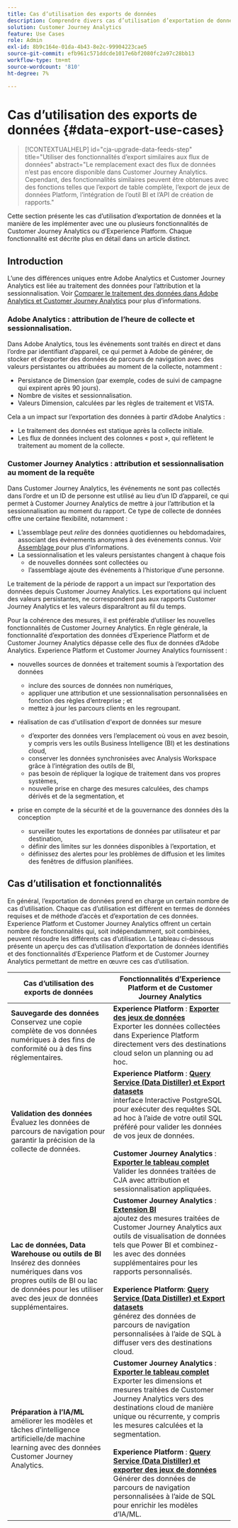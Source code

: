 ```yaml
---
title: Cas dʼutilisation des exports de données
description: Comprendre divers cas d’utilisation d’exportation de données pour Customer Journey Analytics
solution: Customer Journey Analytics
feature: Use Cases
role: Admin
exl-id: 8b9c164e-01da-4b43-8e2c-99904223cae5
source-git-commit: efb961c571ddcde1017e6bf2080fc2a97c28bb13
workflow-type: tm+mt
source-wordcount: '810'
ht-degree: 7%

---
```


# Cas dʼutilisation des exports de données {#data-export-use-cases}

<!-- This contextual help is for the upgrade checklist -->

<!-- markdownlint-disable MD034 -->

>[!CONTEXTUALHELP]
>id="cja-upgrade-data-feeds-step"
>title="Utiliser des fonctionnalités d’export similaires aux flux de données"
>abstract="Le remplacement exact des flux de données n’est pas encore disponible dans Customer Journey Analytics. Cependant, des fonctionnalités similaires peuvent être obtenues avec des fonctions telles que l’export de table complète, l’export de jeux de données Platform, l’intégration de l’outil BI et l’API de création de rapports."

<!-- markdownlint-enable MD034 -->

Cette section présente les cas d’utilisation d’exportation de données et la manière de les implémenter avec une ou plusieurs fonctionnalités de Customer Journey Analytics ou d’Experience Platform. Chaque fonctionnalité est décrite plus en détail dans un article distinct.

## Introduction

L’une des différences uniques entre Adobe Analytics et Customer Journey Analytics est liée au traitement des données pour l’attribution et la sessionnalisation. Voir [Comparer le traitement des données dans Adobe Analytics et Customer Journey Analytics](/help/getting-started/aa-vs-cja/data-processing-comparisons.md) pour plus d’informations.

### Adobe Analytics : attribution de l’heure de collecte et sessionnalisation.

Dans Adobe Analytics, tous les événements sont traités en direct et dans l’ordre par identifiant d’appareil, ce qui permet à Adobe de générer, de stocker et d’exporter des données de parcours de navigation avec des valeurs persistantes ou attribuées au moment de la collecte, notamment :

* Persistance de Dimension (par exemple, codes de suivi de campagne qui expirent après 90 jours).
* Nombre de visites et sessionnalisation.
* Valeurs Dimension, calculées par les règles de traitement et VISTA.

Cela a un impact sur l’exportation des données à partir d’Adobe Analytics :

* Le traitement des données est statique après la collecte initiale.
* Les flux de données incluent des colonnes « post », qui reflètent le traitement au moment de la collecte.


### Customer Journey Analytics : attribution et sessionnalisation au moment de la requête

Dans Customer Journey Analytics, les événements ne sont pas collectés dans l’ordre et un ID de personne est utilisé au lieu d’un ID d’appareil, ce qui permet à Customer Journey Analytics de mettre à jour l’attribution et la sessionnalisation au moment du rapport. Ce type de collecte de données offre une certaine flexibilité, notamment :

* L’assemblage peut _relire_ des données quotidiennes ou hebdomadaires, associant des événements anonymes à des événements connus. Voir [ Assemblage ](../../stitching/overview.md) pour plus d’informations.
* La sessionnalisation et les valeurs persistantes changent à chaque fois
   * de nouvelles données sont collectées ou
   * l’assemblage ajoute des événements à l’historique d’une personne.

Le traitement de la période de rapport a un impact sur l’exportation des données depuis Customer Journey Analytics. Les exportations qui incluent des valeurs persistantes, ne correspondent pas aux rapports Customer Journey Analytics et les valeurs disparaîtront au fil du temps.

Pour la cohérence des mesures, il est préférable d’utiliser les nouvelles fonctionnalités de Customer Journey Analytics. En règle générale, la fonctionnalité d’exportation des données d’Experience Platform et de Customer Journey Analytics dépasse celle des flux de données d’Adobe Analytics. Experience Platform et Customer Journey Analytics fournissent :

* nouvelles sources de données et traitement soumis à l’exportation des données

   * inclure des sources de données non numériques,
   * appliquer une attribution et une sessionnalisation personnalisées en fonction des règles d’entreprise ; et
   * mettez à jour les parcours clients en les regroupant.

* réalisation de cas d&#39;utilisation d&#39;export de données sur mesure

   * d’exporter des données vers l’emplacement où vous en avez besoin, y compris vers les outils Business Intelligence (BI) et les destinations cloud,
   * conserver les données synchronisées avec Analysis Workspace grâce à l’intégration des outils de BI,
   * pas besoin de répliquer la logique de traitement dans vos propres systèmes,
   * nouvelle prise en charge des mesures calculées, des champs dérivés et de la segmentation, et

* prise en compte de la sécurité et de la gouvernance des données dès la conception

   * surveiller toutes les exportations de données par utilisateur et par destination,
   * définir des limites sur les données disponibles à l’exportation, et
   * définissez des alertes pour les problèmes de diffusion et les limites des fenêtres de diffusion planifiées.


## Cas d’utilisation et fonctionnalités

En général, l’exportation de données prend en charge un certain nombre de cas d’utilisation. Chaque cas d’utilisation est différent en termes de données requises et de méthode d’accès et d’exportation de ces données. Experience Platform et Customer Journey Analytics offrent un certain nombre de fonctionnalités qui, soit indépendamment, soit combinées, peuvent résoudre les différents cas d’utilisation. Le tableau ci-dessous présente un aperçu des cas d’utilisation d’exportation de données identifiés et des fonctionnalités d’Experience Platform et de Customer Journey Analytics permettant de mettre en œuvre ces cas d’utilisation.

| Cas dʼutilisation des exports de données | Fonctionnalités d’Experience Platform et de Customer Journey Analytics |
|---|---|
| **Sauvegarde des données**<br/> Conservez une copie complète de vos données numériques à des fins de conformité ou à des fins réglementaires. | **Experience Platform** : [**Exporter des jeux de données**](export-datasets.md)<br/> Exporter les données collectées dans Experience Platform directement vers des destinations cloud selon un planning ou ad hoc. |
| **Validation des données**<br/>&#x200B;Évaluez les données de parcours de navigation pour garantir la précision de la collecte de données. | **Experience Platform** : [**Query Service (Data Distiller) et Export datasets**](queryservice-export-datasets.md)<br/> interface Interactive PostgreSQL pour exécuter des requêtes SQL ad hoc à l’aide de votre outil SQL préféré pour valider les données de vos jeux de données.<br/><br/>**Customer Journey Analytics** : [**Exporter le tableau complet**](export-full-table.md)<br/> Valider les données traitées de CJA avec attribution et sessionnalisation appliquées. |
| **Lac de données, Data Warehouse ou outils de BI**<br/> Insérez des données numériques dans vos propres outils de BI ou lac de données pour les utiliser avec des jeux de données supplémentaires. | **Customer Journey Analytics** : [**Extension BI**](bi-extension.md)<br/> ajoutez des mesures traitées de Customer Journey Analytics aux outils de visualisation de données tels que Power BI et combinez-les avec des données supplémentaires pour les rapports personnalisés.<br/><br/>**Experience Platform**: [**Query Service (Data Distiller) et Export datasets**](queryservice-export-datasets.md)<br> générez des données de parcours de navigation personnalisées à l’aide de SQL à diffuser vers des destinations cloud. |
| **Préparation à l’IA/ML**<br/> améliorer les modèles et tâches d’intelligence artificielle/de machine learning avec des données Customer Journey Analytics. | **Customer Journey Analytics** : [**Exporter le tableau complet**](export-full-table.md)<br/> Exporter les dimensions et mesures traitées de Customer Journey Analytics vers des destinations cloud de manière unique ou récurrente, y compris les mesures calculées et la segmentation.<br/><br/>**Experience Platform** : [**Query Service (Data Distiller) et exporter des jeux de données**](queryservice-export-datasets.md)<br/> Générer des données de parcours de navigation personnalisées à l’aide de SQL pour enrichir les modèles d’IA/ML. |
